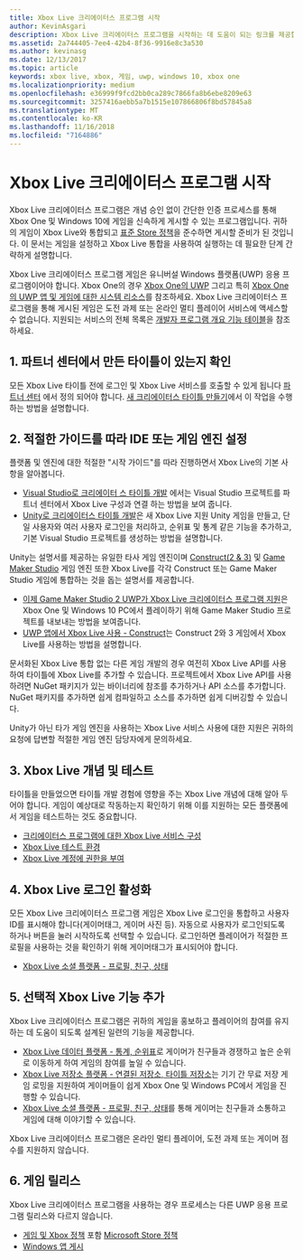 ```yaml
---
title: Xbox Live 크리에이터스 프로그램 시작
author: KevinAsgari
description: Xbox Live 크리에이터스 프로그램을 시작하는 데 도움이 되는 링크를 제공합니다.
ms.assetid: 2a744405-7ee4-42b4-8f36-9916e8c3a530
ms.author: kevinasg
ms.date: 12/13/2017
ms.topic: article
keywords: xbox live, xbox, 게임, uwp, windows 10, xbox one
ms.localizationpriority: medium
ms.openlocfilehash: e36999f9fcd2bb0ca289c7866fa8b6ebe8209e63
ms.sourcegitcommit: 3257416aebb5a7b1515e107866806f8bd57845a8
ms.translationtype: MT
ms.contentlocale: ko-KR
ms.lasthandoff: 11/16/2018
ms.locfileid: "7164886"
---
```

# <a name="get-started-with-the-xbox-live-creators-program"></a>Xbox Live 크리에이터스 프로그램 시작
 
Xbox Live 크리에이터스 프로그램은 개념 승인 없이 간단한 인증 프로세스를 통해 Xbox One 및 Windows 10에 게임을 신속하게 게시할 수 있는 프로그램입니다. 귀하의 게임이 Xbox Live와 통합되고 [표준 Store 정책](https://msdn.microsoft.com/en-us/library/windows/apps/dn764944.aspx)을 준수하면 게시할 준비가 된 것입니다. 이 문서는 게임을 설정하고 Xbox Live 통합을 사용하여 실행하는 데 필요한 단계 간략하게 설명합니다. 

Xbox Live 크리에이터스 프로그램 게임은 유니버설 Windows 플랫폼(UWP) 응용 프로그램이어야 합니다. Xbox One의 경우 [Xbox One의 UWP](https://msdn.microsoft.com/en-us/windows/uwp/xbox-apps/index) 그리고 특히 [Xbox One의 UWP 앱 및 게임에 대한 시스템 리소스](https://msdn.microsoft.com/en-us/windows/uwp/xbox-apps/system-resource-allocation)를 참조하세요. Xbox Live 크리에이터스 프로그램을 통해 게시된 게임은 도전 과제 또는 온라인 멀티 플레이어 서비스에 액세스할 수 없습니다. 지원되는 서비스의 전체 목록은 [개발자 프로그램 개요 기능 테이블](https://docs.microsoft.com/en-us/windows/uwp/xbox-live/developer-program-overview#feature-table)을 참조하세요.

## <a name="1-ensure-you-have-a-title-created-in-partner-center"></a>1. 파트너 센터에서 만든 타이틀이 있는지 확인
모든 Xbox Live 타이틀 전에 로그인 및 Xbox Live 서비스를 호출할 수 있게 됩니다 [파트너 센터](https://partner.microsoft.com/dashboard) 에서 정의 되어야 합니다.  [새 크리에이터스 타이틀 만들기](create-and-test-a-new-creators-title.md)에서 이 작업을 수행하는 방법을 설명합니다.

## <a name="2-follow-the-appropriate-guide-to-setup-your-ide-or-game-engine"></a>2. 적절한 가이드를 따라 IDE 또는 게임 엔진 설정
플랫폼 및 엔진에 대한 적절한 "시작 가이드"를 따라 진행하면서 Xbox Live의 기본 사항을 알아봅니다.

* [Visual Studio로 크리에이터 스 타이틀 개발](develop-creators-title-with-visual-studio.md) 에서는 Visual Studio 프로젝트를 파트너 센터에서 Xbox Live 구성과 연결 하는 방법을 보여 줍니다.
* [Unity로 크리에이터스 타이틀 개발](develop-creators-title-with-unity.md)은 새 Xbox Live 지원 Unity 게임을 만들고, 단일 사용자와 여러 사용자 로그인을 처리하고, 순위표 및 통계 같은 기능을 추가하고, 기본 Visual Studio 프로젝트를 생성하는 방법을 설명합니다.

Unity는 설명서를 제공하는 유일한 타사 게임 엔진이며 [Construct(2 & 3)](https://www.scirra.com/construct2) 및 [Game Maker Studio](https://www.yoyogames.com/gamemaker) 게임 엔진 또한 Xbox Live를 각각 Construct 또는 Game Maker Studio 게임에 통합하는 것을 돕는 설명서를 제공합니다.

* [이제 Game Maker Studio 2 UWP가 Xbox Live 크리에이터스 프로그램 지원](https://www.yoyogames.com/gamemaker/xblc)은 Xbox One 및 Windows 10 PC에서 플레이하기 위해 Game Maker Studio 프로젝트를 내보내는 방법을 보여줍니다.
* [UWP 앱에서 Xbox Live 사용 - Construct](https://www.scirra.com/tutorials/9540/using-xbox-live-in-uwp-apps)는 Construct 2와 3 게임에서 Xbox Live를 사용하는 방법을 설명합니다.

문서화된 Xbox Live 통합 없는 다른 게임 개발의 경우 여전히 Xbox Live API를 사용하여 타이틀에 Xbox Live를 추가할 수 있습니다. 프로젝트에서 Xbox Live API를 사용하려면 NuGet 패키지가 있는 바이너리에 참조를 추가하거나 API 소스를 추가합니다. NuGet 패키지를 추가하면 쉽게 컴파일하고 소스를 추가하면 쉽게 디버깅할 수 있습니다.

Unity가 아닌 타가 게임 엔진을 사용하는 Xbox Live 서비스 사용에 대한 지원은 귀하의 요청에 답변할 적절한 게임 엔진 담당자에게 문의하세요.

## <a name="3-xbox-live-concepts--testing"></a>3. Xbox Live 개념 및 테스트
타이틀을 만들었으면 타이틀 개발 경험에 영향을 주는 Xbox Live 개념에 대해 알아 두어야 합니다. 게임이 예상대로 작동하는지 확인하기 위해 이를 지원하는 모든 플랫폼에서 게임을 테스트하는 것도 중요합니다.

- [크리에이터스 프로그램에 대한 Xbox Live 서비스 구성](xbox-live-service-configuration-creators.md)
- [Xbox Live 테스트 환경](../xbox-live-sandboxes.md)
- [Xbox Live 계정에 권한을 부여](authorize-xbox-live-accounts.md)

## <a name="4-enable-xbox-live-sign-in"></a>4. Xbox Live 로그인 활성화
모든 Xbox Live 크리에이터스 프로그램 게임은 Xbox Live 로그인을 통합하고 사용자 ID를 표시해야 합니다(게이머태그, 게이머 사진 등). 자동으로 사용자가 로그인되도록 하거나 버튼을 눌러 시작하도록 선택할 수 있습니다. 로그인하면 플레이어가 적절한 프로필을 사용하는 것을 확인하기 위해 게이머태그가 표시되어야 합니다.

- [Xbox Live 소셜 플랫폼 - 프로필, 친구, 상태](../social-platform/social-platform.md)

## <a name="5-add-optional-xbox-live-features"></a>5. 선택적 Xbox Live 기능 추가

Xbox Live 크리에이터스 프로그램은 귀하의 게임을 홍보하고 플레이어의 참여를 유지하는 데 도움이 되도록 설계된 일련의 기능을 제공합니다.

- [Xbox Live 데이터 플랫폼 - 통계, 순위표](../data-platform/data-platform.md)로 게이머가 친구들과 경쟁하고 높은 순위로 이동하게 하여 게임의 참여를 높일 수 있습니다.
- [Xbox Live 저장소 플랫폼 - 연결된 저장소, 타이틀 저장소](../storage-platform/storage-platform.md)는 기기 간 무료 저장 게임 로밍을 지원하여 게이머들이 쉽게 Xbox One 및 Windows PC에서 게임을 진행할 수 있습니다.
- [Xbox Live 소셜 플랫폼 - 프로필, 친구, 상태](../social-platform/social-platform.md)를 통해 게이머는 친구들과 소통하고 게임에 대해 이야기할 수 있습니다.

Xbox Live 크리에이터스 프로그램은 온라인 멀티 플레이어, 도전 과제 또는 게이머 점수를 지원하지 않습니다.

## <a name="6-release-your-game"></a>6. 게임 릴리스

Xbox Live 크리에이터스 프로그램을 사용하는 경우 프로세스는 다른 UWP 응용 프로그램 릴리스와 다르지 않습니다.

- [게임 및 Xbox 정책](https://msdn.microsoft.com/en-us/library/windows/apps/dn764944.aspx#pol_10_13) 포함 [Microsoft Store 정책](https://msdn.microsoft.com/en-us/library/windows/apps/dn764944.aspx)
- [Windows 앱 게시](https://developer.microsoft.com/en-us/store/publish-apps)